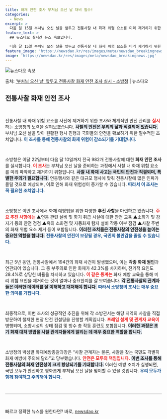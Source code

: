 ```yaml
---
title: 화재 안전 조사 부처님 오신 날 대비 필수!
categories:
  - News
excerpt: >
  다음 달 15일 부처님 오신 날을 앞두고 전통사찰 내 화재 위험 요소를 미리 제거하기 위한 안전 조사가 실시…
feature_text: >
  ## 뉴스다오 실시간 뉴스 속보입니다.

  다음 달 15일 부처님 오신 날을 앞두고 전통사찰 내 화재 위험 요소를 미리 제거하기 위한 안전 조사가 실시…
feature_image: 'https://newsdao.kr/res/images/meta/newsdao_breakingnews.jpg'
image: 'https://newsdao.kr/res/images/meta/newsdao_breakingnews.jpg'
---
```


![뉴스다오 속보](https://newsdao.kr/res/images/meta/newsdao_breakingnews.jpg)

<p>출처: <a href="https://newsdao.kr/3632" rel="dofollow">‘부처님 오신 날’ 앞두고 전통사찰 화재 안전 조사 실시 - 소방청</a> | 뉴스다오</p>

<h2 data-ke-size="size26">전통사찰 화재 안전 조사</h2>

<p data-ke-size="size16">&nbsp;</p>

전통사찰 내 화재 위험 요소를 사전에 제거하기 위한 조사와 체계적인 안전 관리를 <b><span style="color: #ee2323;">실시</span></b>하는 소방청의 노력을 살펴보겠습니다. <b><span style="background-color: #21538527;">사찰의 안전은 우리의 삶과 직결되어 있습니다.</span></b> 부처님 오신 날을 맞아 원활한 행사 진행과 국민들의 안전을 확보하기 위한 필수적인 조치입니다. <b><span style="color: #1a5490;">이 조사를 통해 전통사찰의 화재 위험이 감소되기를 기대합니다.</span></b>

<p data-ke-size="size16">&nbsp;</p>

소방청은 이달 22일부터 다음 달 10일까지 전국 982개 전통사찰에 대한 <b>화재 안전 조사</b>를 실시합니다. <b><span style="color: #ee2323;">이 조사</span></b>는 부처님 오신 날을 준비하는 과정에서 사찰 내 화재 위험 요소를 미리 파악하고 제거하기 위함입니다. <b><span style="background-color: #21538527;">사찰 내 화재 사고는 국민의 안전과 직결되며, 특별한 주의가 필요합니다.</span></b> 연등행사와 같은 대규모 행사에 맞춰 전통사찰에 많은 인파가 몰릴 것으로 예상되며, 이로 인해 화재 위험성이 증가할 수 있습니다. <b><span style="color: #1a5490;">따라서 이 조사는 꼭 필요한 조치입니다.</span></b>

<p data-ke-size="size16">&nbsp;</p>

소방청은 이번 조사에서 화재 예방법을 위한 다양한 <b>추진 사항</b>을 마련하고 있습니다. <b><span style="color: #ee2323;">주요 추진 사항에는</span></b> ▲연등 관련 설비 및 화기 취급 시설에 대한 안전 교육 ▲소화기 및 감지기 등의 안전 점검 ▲옥외 소화전 및 자동화재 탐지 설비 작동 여부 점검 ▲사찰 주변의 화재 위험 요소 제거 등이 포함됩니다. <b><span style="background-color: #21538527;">이러한 조치들은 전통사찰의 안전성을 높이는 중요한 역할을 합니다.</span></b> <b><span style="color: #1a5490;">전통사찰의 안전이 보장될 경우, 국민의 불안감을 줄일 수 있습니다.</span></b>

<p data-ke-size="size16">&nbsp;</p>

최근 5년 동안, 전통사찰에서 194건의 화재 사건이 발생했으며, 이는 <b>각종 화재 원인</b>과 연관되어 있습니다. 그 중 부주의로 인한 화재가 42.3%를 차지하며, 전기적 요인도 28.4%로 상당한 비율을 차지하고 있습니다. <b><span style="color: #ee2323;">이 같은 통계는</span></b> 화재 예방 교육을 통해 미리 위험 요인을 제거하는 것이 얼마나 중요한지를 잘 보여줍니다. <b><span style="background-color: #21538527;">각 전통사찰의 관계자들은 이러한 데이터를 잘 이해하고 대처해야 합니다.</span></b> <b><span style="color: #1a5490;">따라서 소방청의 조사는 매우 중요한 의미를 가집니다.</span></b>

<p data-ke-size="size16">&nbsp;</p>

최종적으로, 이번 조사의 성공적인 추진을 위해 각 소방관서는 해당 지역의 사찰을 직접 방문하여 철저한 현장 안전 컨설팅을 진행할 계획입니다. <b><span style="color: #ee2323;">프레임 설계 및 관계자 교육이</span></b> 병행되며, 소방시설의 상태 점검 및 방수 총 작동 훈련도 포함됩니다. <b><span style="background-color: #21538527;">이러한 과정은 초기 화재 대처 방법을 사찰 관계자들에게 알리는 데 매우 중요한 역할을 합니다.</span></b>

<p data-ke-size="size16">&nbsp;</p>

소방청의 박성열 화재예방총괄과장은 “사찰 관계자는 물론, 사찰을 찾는 국민도 각별히 화재 예방에 주의해 달라”고 당부했습니다. <b><span style="color: #ee2323;">안전은 모두의 책임입니다.</span></b> <b><span style="background-color: #21538527;">이번 조사를 통해 전통사찰의 화재 안전성이 크게 향상되기를 기대합니다.</span></b> 이러한 예방 조치가 실행되면, 국민 모두가 안전하고 평화롭게 부처님 오신 날을 맞이할 수 있을 것입니다. <b><span style="color: #1a5490;">우리 모두가 함께 참여하고 주의해야 합니다.</span></b>

<p data-ke-size="size16">&nbsp;</p>

<hr>

<p data-ke-size="size16">&nbsp;</p>
 

빠르고 정확한 뉴스를 원한다면? 바로, <a href="https://newsdao.kr" rel="dofollow">newsdao.kr</a>


